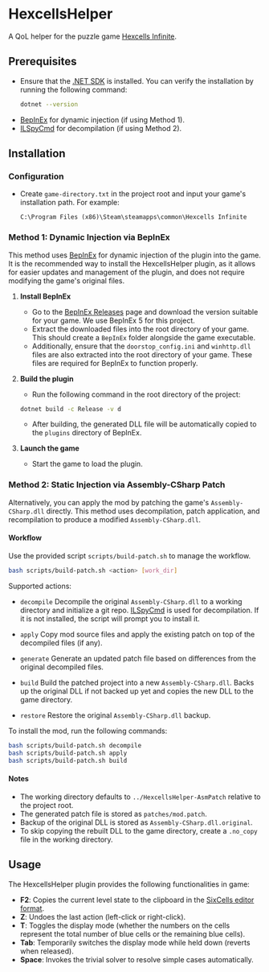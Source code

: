 # HexcellsHelper

A QoL helper for the puzzle game [Hexcells Infinite](https://store.steampowered.com/app/304410/Hexcells_Infinite/).

## Prerequisites

- Ensure that the [.NET SDK](https://dotnet.microsoft.com/download) is installed. You can verify the installation by running the following command:
  ```bash
  dotnet --version
  ```
- [BepInEx](https://github.com/BepInEx/BepInEx) for dynamic injection (if using Method 1).
- [ILSpyCmd](https://github.com/icsharpcode/ILSpy/tree/master/ICSharpCode.ILSpyCmd) for decompilation (if using Method 2).

## Installation

### Configuration

- Create `game-directory.txt` in the project root and input your game's installation path. For example:
  ```
  C:\Program Files (x86)\Steam\steamapps\common\Hexcells Infinite
  ```

### Method 1: Dynamic Injection via BepInEx

This method uses [BepInEx](https://github.com/BepInEx/BepInEx) for dynamic injection of the plugin into the game. It is the recommended way to install the HexcellsHelper plugin, as it allows for easier updates and management of the plugin, and does not require modifying the game's original files.

1. **Install BepInEx**
   - Go to the [BepInEx Releases](https://github.com/BepInEx/BepInEx/releases) page and download the version suitable for your game. We use BepInEx 5 for this project.
   - Extract the downloaded files into the root directory of your game. This should create a `BepInEx` folder alongside the game executable.
   - Additionally, ensure that the `doorstop_config.ini` and `winhttp.dll` files are also extracted into the root directory of your game. These files are required for BepInEx to function properly.

2. **Build the plugin**
   - Run the following command in the root directory of the project:
   ```bash
   dotnet build -c Release -v d
   ```
   - After building, the generated DLL file will be automatically copied to the `plugins` directory of BepInEx.

3. **Launch the game**
   - Start the game to load the plugin.

### Method 2: Static Injection via Assembly-CSharp Patch

Alternatively, you can apply the mod by patching the game's `Assembly-CSharp.dll` directly. This method uses decompilation, patch application, and recompilation to produce a modified `Assembly-CSharp.dll`.

#### Workflow

Use the provided script `scripts/build-patch.sh` to manage the workflow.

```bash
bash scripts/build-patch.sh <action> [work_dir]
```

Supported actions:

* `decompile`
  Decompile the original `Assembly-CSharp.dll` to a working directory and initialize a git repo. [ILSpyCmd](https://github.com/icsharpcode/ILSpy/tree/master/ICSharpCode.ILSpyCmd) is used for decompilation. If it is not installed, the script will prompt you to install it.

* `apply`
  Copy mod source files and apply the existing patch on top of the decompiled files (if any).

* `generate`
  Generate an updated patch file based on differences from the original decompiled files.

* `build`
  Build the patched project into a new `Assembly-CSharp.dll`. Backs up the original DLL if not backed up yet and copies the new DLL to the game directory.

* `restore`
  Restore the original `Assembly-CSharp.dll` backup.

To install the mod, run the following commands:

```bash
bash scripts/build-patch.sh decompile
bash scripts/build-patch.sh apply
bash scripts/build-patch.sh build
```

#### Notes

* The working directory defaults to `../HexcellsHelper-AsmPatch` relative to the project root.
* The generated patch file is stored as `patches/mod.patch`.
* Backup of the original DLL is stored as `Assembly-CSharp.dll.original`.
* To skip copying the rebuilt DLL to the game directory, create a `.no_copy` file in the working directory.

## Usage

The HexcellsHelper plugin provides the following functionalities in game:

- **F2**: Copies the current level state to the clipboard in the [SixCells editor format](https://github.com/oprypin/sixcells?tab=readme-ov-file#level-file-structure).
- **Z**: Undoes the last action (left-click or right-click).
- **T**: Toggles the display mode (whether the numbers on the cells represent the total number of blue cells or the remaining blue cells).
- **Tab**: Temporarily switches the display mode while held down (reverts when released).
- **Space**: Invokes the trivial solver to resolve simple cases automatically.
